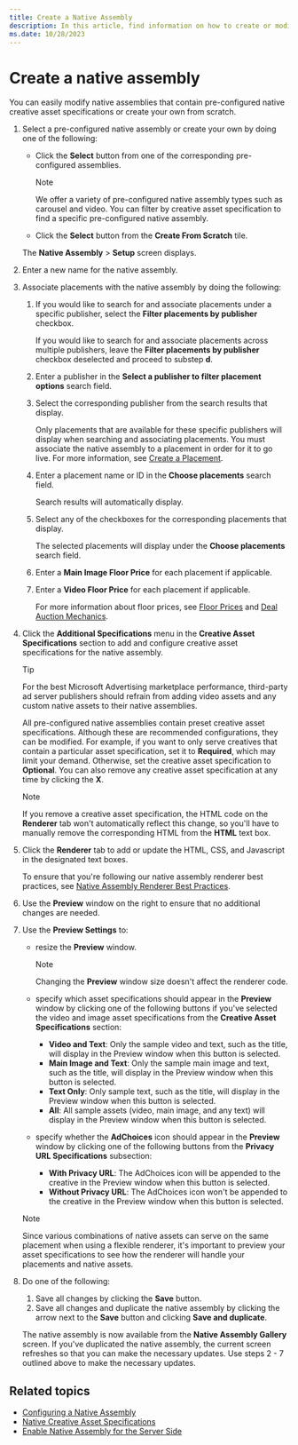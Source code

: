 ```yaml
---
title: Create a Native Assembly
description: In this article, find information on how to create or modify a native assembly.
ms.date: 10/28/2023
---
```


# Create a native assembly

You can easily modify native assemblies that contain pre-configured native creative asset specifications or create your own from scratch.

1. Select a pre-configured native assembly or create your own by doing one of the following:
    - Click the **Select** button from one of the corresponding pre-configured assemblies.

      > [!NOTE]
      > We offer a variety of pre-configured native assembly types such as carousel and video. You can filter by creative asset specification to find a specific pre-configured native assembly.

    - Click the **Select** button from the **Create From Scratch** tile.

    The **Native Assembly** > **Setup** screen displays.

1. Enter a new name for the native assembly.

1. Associate placements with the native assembly by doing the following:
    1. If you would like to search for and associate placements under a specific publisher, select the **Filter placements by publisher** checkbox.

        If you would like to search for and associate placements across multiple publishers, leave the **Filter placements by publisher** checkbox deselected and proceed to substep **d**.

    1. Enter a publisher in the **Select a publisher to filter placement options** search field.

    1. Select the corresponding publisher from the search results that display.

        Only placements that are available for these specific publishers will display when searching and associating placements. You must associate the native assembly to a placement in order for it to go live. For more information, see [Create a Placement](create-a-placement.md).

    1. Enter a placement name or ID in the **Choose placements** search field.

        Search results will automatically display.

    1. Select any of the checkboxes for the corresponding placements that display.

        The selected placements will display under the **Choose placements** search field.

    1. Enter a **Main Image Floor Price** for each placement if applicable.

    1. Enter a **Video Floor Price** for each placement if applicable.

        For more information about floor prices, see [Floor Prices](floor-prices.md) and [Deal Auction Mechanics](deal-auction-mechanics.md).

1. Click the **Additional Specifications** menu in the **Creative Asset Specifications** section to add and configure creative asset specifications for the native assembly.

    > [!TIP]
    > For the best Microsoft Advertising marketplace performance, third-party ad server publishers should refrain from adding video assets and any custom native assets to their native assemblies.

    All pre-configured native assemblies contain preset creative asset specifications. Although these are recommended configurations, they can be modified. For example, if you want to only serve creatives that contain a particular asset specification, set it to **Required**, which may limit your demand. Otherwise, set the creative asset specification to **Optional**. You can also remove any
    creative asset specification at any time by clicking the **X**.

    > [!NOTE]
    > If you remove a creative asset specification, the HTML code on the **Renderer** tab won't automatically reflect this change, so you'll have to manually remove the corresponding HTML from the **HTML** text box.

1. Click the **Renderer** tab to add or update the HTML, CSS, and Javascript in the designated text boxes.

    To ensure that you're following our native assembly renderer best practices, see [Native Assembly Renderer Best Practices](native-assembly-renderer-best-practices.md).

1. Use the **Preview** window on the right to ensure that no additional changes are needed.

1. Use the **Preview Settings** to:
    - resize the **Preview** window.

      > [!NOTE]
      > Changing the **Preview** window size doesn't affect the renderer code.

    - specify which asset specifications should appear in the **Preview** window by clicking one of the following buttons if you've selected the video and image asset specifications from the **Creative Asset Specifications** section:
      - **Video and Text**: Only the sample video and text, such as the title, will display in the Preview window when this button is selected.
      - **Main Image and Text**: Only the sample main image and text, such as the title, will display in the Preview window when this button is selected.
      - **Text Only**: Only sample text, such as the title, will display in the Preview window when this button is selected.
      - **All**: All sample assets (video, main image, and any text) will display in the Preview window when this button is selected.

    - specify whether the **AdChoices** icon should appear in the **Preview** window by clicking one of the following buttons from the **Privacy URL Specifications** subsection:
      - **With Privacy URL**: The AdChoices icon will be appended to the creative in the Preview window when this button is selected.
      - **Without Privacy URL**: The AdChoices icon won't be appended to the creative in the Preview window when this button is selected.

    > [!NOTE]
    > Since various combinations of native assets can serve on the same placement when using a flexible renderer, it's important to preview your asset specifications to see how the renderer will handle your placements and native assets.

1. Do one of the following:
    1. Save all changes by clicking the **Save** button.
    1. Save all changes and duplicate the native assembly by clicking the arrow next to the **Save** button and clicking **Save and duplicate**.

    The native assembly is now available from the **Native Assembly Gallery** screen. If you've duplicated the native assembly, the current screen refreshes so that you can make the necessary updates. Use steps 2 - 7 outlined above to make the necessary updates.

## Related topics

- [Configuring a Native Assembly](configuring-a-native-assembly.md)
- [Native Creative Asset Specifications](native-creative-asset-specifications.md)
- [Enable Native Assembly for the Server Side](enable-native-assembly-for-the-server-side.md)

